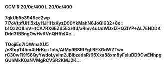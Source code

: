 #### GCM R 20/0c/400 L 20/0c/400
**7qkUb5o3949cc2wp**<br/>**7I7oVtpfUHl5xLyHJHHxKyzD90YkMahN6JoQl632+8o=**<br/>**b1Qz2O8InVHtCA7RX6EZd5E3Hfd/xRmv4uUdWDxlZ+QZlYP+AL7ENDDKDdd3fBBngOwHvKVnQHffeIXc...**<br/><br/>
**TOojiEq7lQWmaXU5**<br/>**/c8fqpT4hm4tHrKg+1ots/AtMy9BSRtYgLBEXGdWZTw=**<br/>**rC30wFKfS6QyYwdoLyvIm2JBlbzedaR/65Xxa88xm8yFeIuDD9CwENhpgGUhMkK0aNVMgRCVSR2KMJ2K...**